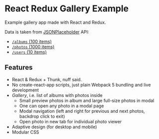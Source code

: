 # React Redux Gallery Example

Example gallery app made with React and Redux.

Data is taken from [JSONPlaceholder](https://jsonplaceholder.typicode.com) API:

  - [`/albums` (100 items)](https://jsonplaceholder.typicode.com/albums)
  - [`/photos` (1000 items)](https://jsonplaceholder.typicode.com/photos)
  - [`/users` (10 items)](https://jsonplaceholder.typicode.com/users)

## Features

  - React & Redux + Thunk, nuff said.
  - No create-react-app scripts, just plain Webpack 5 bundling and live development
  - *Gallery*, i.e. list of albums with photos inside
    - Small preview photos in album and large full-size photos in modal
    - One can open any photo in a modal page
    - Modal navigation (left and right for previous and next photos, backdrop click to exit)
    - Open photo in new tab for individual photo viewer
  - Adaptive design (for desktop and mobile)
  - Modular CSS
